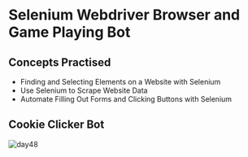 # Selenium Webdriver Browser and Game Playing Bot
## Concepts Practised
- Finding and Selecting Elements on a Website with Selenium
- Use Selenium to Scrape Website Data
- Automate Filling Out Forms and Clicking Buttons with Selenium
## Cookie Clicker Bot
![day48](https://user-images.githubusercontent.com/98851253/158495341-fa75c361-84c5-406d-b85e-a8462fc16664.gif)
